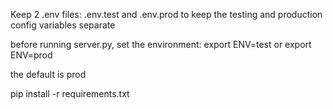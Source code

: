 Keep 2 .env files: .env.test and .env.prod to keep the testing and production config variables separate

before running server.py, set the environment:
export ENV=test
or
export ENV=prod

the default is prod

pip install -r requirements.txt